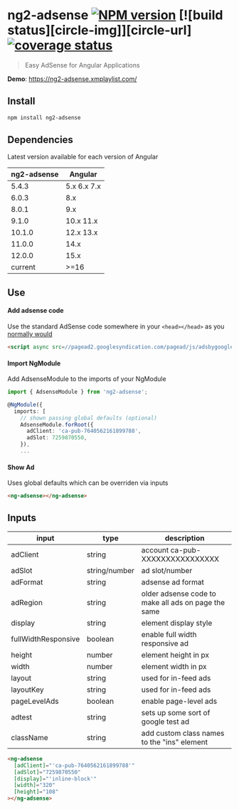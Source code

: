 # ng2-adsense [![NPM version][npm-image]][npm-url] [![build status][circle-img]][circle-url] [![coverage status][coverage-img]][coverage-url]

[npm-image]: https://img.shields.io/npm/v/ng2-adsense.svg
[npm-url]: https://npmjs.org/package/ng2-adsense
[coverage-img]: https://codecov.io/gh/scttcper/ng2-adsense/branch/master/graph/badge.svg
[coverage-url]: https://codecov.io/gh/scttcper/ng2-adsense

> Easy AdSense for Angular Applications

**Demo**: https://ng2-adsense.xmplaylist.com/

## Install

```bash
npm install ng2-adsense
```

## Dependencies

Latest version available for each version of Angular

| ng2-adsense | Angular     |
| ----------- | ----------- |
| 5.4.3       | 5.x 6.x 7.x |
| 6.0.3       | 8.x         |
| 8.0.1       | 9.x         |
| 9.1.0       | 10.x 11.x   |
| 10.1.0      | 12.x 13.x   |
| 11.0.0      | 14.x        |
| 12.0.0      | 15.x        |
| current     | >=16        |

## Use

#### Add adsense code

Use the standard AdSense code somewhere in your `<head></head>` as you [normally would](https://support.google.com/adsense/answer/7477845)

```html
<script async src=//pagead2.googlesyndication.com/pagead/js/adsbygoogle.js></script>
```

#### Import NgModule

Add AdsenseModule to the imports of your NgModule

```typescript
import { AdsenseModule } from 'ng2-adsense';

@NgModule({
  imports: [
    // shown passing global defaults (optional)
    AdsenseModule.forRoot({
      adClient: 'ca-pub-7640562161899788',
      adSlot: 7259870550,
    }),
    ...
```

#### Show Ad

Uses global defaults which can be overriden via inputs

```html
<ng-adsense></ng-adsense>
```

## Inputs

| input               | type          | description                                         |
| ------------------- | ------------- | --------------------------------------------------- |
| adClient            | string        | account ca-pub-XXXXXXXXXXXXXXXX                     |
| adSlot              | string/number | ad slot/number                                      |
| adFormat            | string        | adsense ad format                                   |
| adRegion            | string        | older adsense code to make all ads on page the same |
| display             | string        | element display style                               |
| fullWidthResponsive | boolean       | enable full width responsive ad                     |
| height              | number        | element height in px                                |
| width               | number        | element width in px                                 |
| layout              | string        | used for in-feed ads                                |
| layoutKey           | string        | used for in-feed ads                                |
| pageLevelAds        | boolean       | enable page-level ads                               |
| adtest              | string        | sets up some sort of google test ad                 |
| className           | string        | add custom class names to the "ins" element         |

```html
<ng-adsense
  [adClient]="'ca-pub-7640562161899788'"
  [adSlot]="7259870550"
  [display]="'inline-block'"
  [width]="320"
  [height]="108"
></ng-adsense>
```
